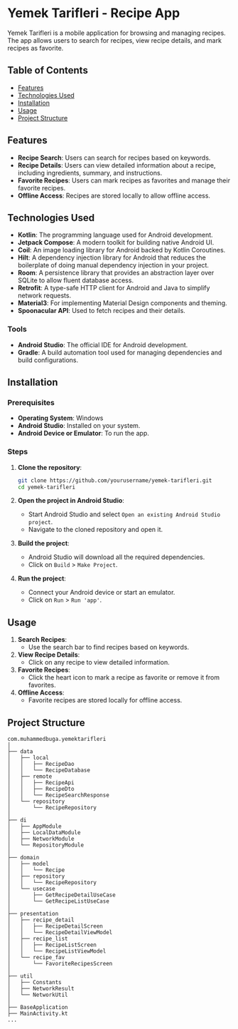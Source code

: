 # Yemek Tarifleri - Recipe App

Yemek Tarifleri is a mobile application for browsing and managing recipes. The app allows users to search for recipes, view recipe details, and mark recipes as favorite.

## Table of Contents

- [Features](#features)
- [Technologies Used](#technologies-used)
- [Installation](#installation)
- [Usage](#usage)
- [Project Structure](#project-structure)

## Features

- **Recipe Search**: Users can search for recipes based on keywords.
- **Recipe Details**: Users can view detailed information about a recipe, including ingredients, summary, and instructions.
- **Favorite Recipes**: Users can mark recipes as favorites and manage their favorite recipes.
- **Offline Access**: Recipes are stored locally to allow offline access.

## Technologies Used

- **Kotlin**: The programming language used for Android development.
- **Jetpack Compose**: A modern toolkit for building native Android UI.
- **Coil**: An image loading library for Android backed by Kotlin Coroutines.
- **Hilt**: A dependency injection library for Android that reduces the boilerplate of doing manual dependency injection in your project.
- **Room**: A persistence library that provides an abstraction layer over SQLite to allow fluent database access.
- **Retrofit**: A type-safe HTTP client for Android and Java to simplify network requests.
- **Material3**: For implementing Material Design components and theming.
- **Spoonacular API**: Used to fetch recipes and their details.

### Tools

- **Android Studio**: The official IDE for Android development.
- **Gradle**: A build automation tool used for managing dependencies and build configurations.

## Installation

### Prerequisites

- **Operating System**: Windows
- **Android Studio**: Installed on your system.
- **Android Device or Emulator**: To run the app.

### Steps

1. **Clone the repository**:
    ```sh
    git clone https://github.com/yourusername/yemek-tarifleri.git
    cd yemek-tarifleri
    ```

2. **Open the project in Android Studio**:
    - Start Android Studio and select `Open an existing Android Studio project`.
    - Navigate to the cloned repository and open it.

3. **Build the project**:
    - Android Studio will download all the required dependencies.
    - Click on `Build` > `Make Project`.

4. **Run the project**:
    - Connect your Android device or start an emulator.
    - Click on `Run` > `Run 'app'`.

## Usage

1. **Search Recipes**:
    - Use the search bar to find recipes based on keywords.
2. **View Recipe Details**:
    - Click on any recipe to view detailed information.
3. **Favorite Recipes**:
    - Click the heart icon to mark a recipe as favorite or remove it from favorites.
4. **Offline Access**:
    - Favorite recipes are stored locally for offline access.

## Project Structure

```plaintext
com.muhammedbuga.yemektarifleri
│
├── data
│   ├── local
│   │   ├── RecipeDao
│   │   └── RecipeDatabase
│   ├── remote
│   │   ├── RecipeApi
│   │   ├── RecipeDto
│   │   └── RecipeSearchResponse
│   └── repository
│       └── RecipeRepository
│ 
├── di
│   ├── AppModule
│   ├── LocalDataModule
│   ├── NetworkModule
│   └── RepositoryModule
│ 
├── domain
│   ├── model
│   │   └── Recipe
│   ├── repository
│   │   └── RecipeRepository
│   └── usecase
│       ├── GetRecipeDetailUseCase
│       └── GetRecipeListUseCase
│ 
├── presentation
│   ├── recipe_detail
│   │   ├── RecipeDetailScreen
│   │   └── RecipeDetailViewModel
│   ├── recipe_list
│   │   ├── RecipeListScreen
│   │   └── RecipeListViewModel
│   └── recipe_fav
│       └── FavoriteRecipesScreen
│    
├── util
│   ├── Constants
│   ├── NetworkResult
│   └── NetworkUtil
│
├── BaseApplication
├── MainActivity.kt
...
